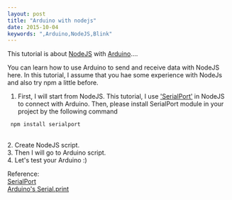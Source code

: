 ```yaml
---
layout: post
title: "Arduino with nodejs"
date: 2015-10-04
keywords: ",Arduino,NodeJS,Blink"
---
```


This tutorial is about [NodeJS](https://nodejs.org/en/) with [Arduino](https://www.arduino.cc/)....

You can learn how to use Arduino to send and receive data with NodeJS here.
In this tutorial, I assume that you hae some experience with NodeJs and also try npm a little before.

1. First, I will start from NodeJS. This tutorial, I use ['SerialPort'](https://www.npmjs.com/package/serialport) in NodeJS to connect with Arduino. 
Then, please install SerialPort module in your project by the following command
```shell
 npm install serialport
```
<br/>
2. Create NodeJS script. <script src="https://gist.github.com/auycro/71210f1787be4c228e8e.js"></script>
<br/>
3. Then I will go to Arduino script.<script src="https://gist.github.com/auycro/66ad03add77505ba442c.js"></script>
<br/>
4. Let's test your Arduino :)

Reference: <br/>
[SerialPort](https://www.npmjs.com/package/serialport)  <br/>
[Arduino's Serial.print](https://www.arduino.cc/en/Serial/Print)
